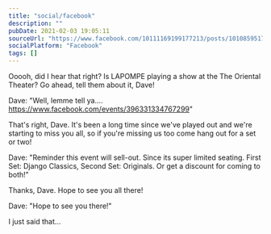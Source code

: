 ```yaml
---
title: "social/facebook"
description: ""
pubDate: 2021-02-03 19:05:11
sourceUrl: "https://www.facebook.com/10111169199177213/posts/10108595171683943"
socialPlatform: "Facebook"
tags: []
---
```


Ooooh, did I hear that right? Is LAPOMPE playing a show at the The Oriental Theater? Go ahead, tell them about it, Dave!

Dave: "Well, lemme tell ya.... https://www.facebook.com/events/396331334767299"

That's right, Dave. It's been a long time since we've played out and we're starting to miss you all, so if you're missing us too come hang out for a set or two!

Dave: "Reminder this event will sell-out. Since its super limited seating. First Set: Django Classics, Second Set: Originals.  Or get a discount for coming to both!"

Thanks, Dave. Hope to see you all there!

Dave: "Hope to see you there!"

I just said that...
